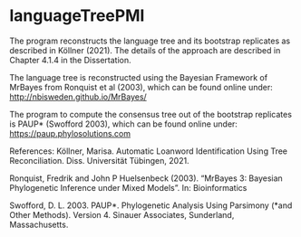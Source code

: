 # languageTreePMI

The program reconstructs the language tree and its bootstrap replicates as described in Köllner (2021). 
The details of the approach are described in Chapter 4.1.4 in the Dissertation.

The language tree is reconstructed using the Bayesian Framework of MrBayes from Ronquist et al (2003), which can be found online under: http://nbisweden.github.io/MrBayes/

The program to compute the consensus tree out of the bootstrap replicates is PAUP* (Swofford 2003), which can be found online under: https://paup.phylosolutions.com

References:
Köllner, Marisa. Automatic Loanword Identification Using Tree Reconciliation. Diss. Universität Tübingen, 2021.

Ronquist, Fredrik and John P Huelsenbeck (2003). “MrBayes 3: Bayesian Phylogenetic
Inference under Mixed Models”. In: Bioinformatics

Swofford, D. L. 2003. PAUP*. Phylogenetic Analysis Using Parsimony (*and Other Methods).
Version 4. Sinauer Associates, Sunderland, Massachusetts.
